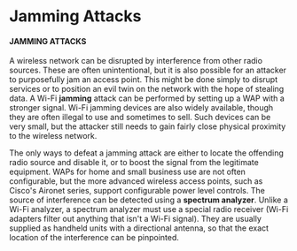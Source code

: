 # Jamming Attacks

#### JAMMING ATTACKS

A wireless network can be disrupted by interference from other radio sources. These are often unintentional, but it is also possible for an attacker to purposefully jam an access point. This might be done simply to disrupt services or to position an evil twin on the network with the hope of stealing data. A Wi-Fi **jamming** attack can be performed by setting up a WAP with a stronger signal. Wi-Fi jamming devices are also widely available, though they are often illegal to use and sometimes to sell. Such devices can be very small, but the attacker still needs to gain fairly close physical proximity to the wireless network.

The only ways to defeat a jamming attack are either to locate the offending radio source and disable it, or to boost the signal from the legitimate equipment. WAPs for home and small business use are not often configurable, but the more advanced wireless access points, such as Cisco's Aironet series, support configurable power level controls. The source of interference can be detected using a **spectrum analyzer**. Unlike a Wi-Fi analyzer, a spectrum analyzer must use a special radio receiver (Wi-Fi adapters filter out anything that isn't a Wi-Fi signal). They are usually supplied as handheld units with a directional antenna, so that the exact location of the interference can be pinpointed.